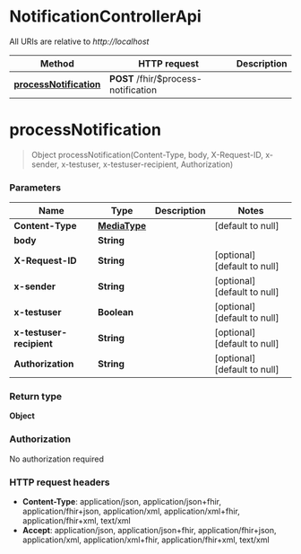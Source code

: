 # NotificationControllerApi

All URIs are relative to *http://localhost*

| Method | HTTP request | Description |
|------------- | ------------- | -------------|
| [**processNotification**](NotificationControllerApi.md#processNotification) | **POST** /fhir/$process-notification |  |


<a name="processNotification"></a>
# **processNotification**
> Object processNotification(Content-Type, body, X-Request-ID, x-sender, x-testuser, x-testuser-recipient, Authorization)



### Parameters

|Name | Type | Description  | Notes |
|------------- | ------------- | ------------- | -------------|
| **Content-Type** | [**MediaType**](../Models/.md)|  | [default to null] |
| **body** | **String**|  | |
| **X-Request-ID** | **String**|  | [optional] [default to null] |
| **x-sender** | **String**|  | [optional] [default to null] |
| **x-testuser** | **Boolean**|  | [optional] [default to null] |
| **x-testuser-recipient** | **String**|  | [optional] [default to null] |
| **Authorization** | **String**|  | [optional] [default to null] |

### Return type

**Object**

### Authorization

No authorization required

### HTTP request headers

- **Content-Type**: application/json, application/json+fhir, application/fhir+json, application/xml, application/xml+fhir, application/fhir+xml, text/xml
- **Accept**: application/json, application/json+fhir, application/fhir+json, application/xml, application/xml+fhir, application/fhir+xml, text/xml

